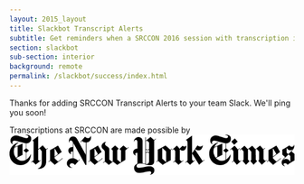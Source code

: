 ```yaml
---
layout: 2015_layout
title: Slackbot Transcript Alerts
subtitle: Get reminders when a SRCCON 2016 session with transcription is about to start.
section: slackbot
sub-section: interior
background: remote
permalink: /slackbot/success/index.html
---
```


Thanks for adding SRCCON Transcript Alerts to your team Slack. We'll ping you soon!

<div id="sponsortag"><p><span>Transcriptions at SRCCON are made possible by</span> <a href="http://www.nytimes.com"><img src="/media/img/partners/NYT.png" class="nyt" alt="The New York Times"></a>
